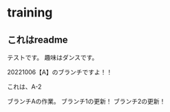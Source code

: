 # training
## これはreadme
テストです。
趣味はダンスです。

20221006【A】のブランチですよ！！


これは、A-2

ブランチAの作業。
ブランチ1の更新！
ブランチ2の更新！
